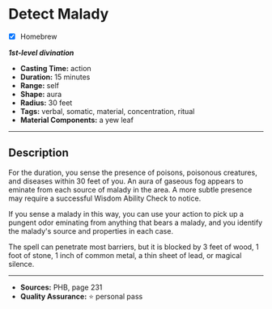 # Detect Malady
- [x] Homebrew

***1st-level divination***
- **Casting Time:** action
- **Duration:** 15 minutes
- **Range:** self
- **Shape:** aura
- **Radius:** 30 feet
- **Tags:** verbal, somatic, material, concentration, ritual
- **Material Components:** a yew leaf

---

## Description
For the duration, you sense the presence of poisons, poisonous creatures, and diseases within 30 feet of you.
An aura of gaseous fog appears to eminate from each source of malady in the area.
A more subtle presence may require a successful Wisdom Ability Check to notice.

If you sense a malady in this way, you can use your action to pick up a pungent odor eminating from anything that bears a malady, and you identify the malady's source and properties in each case.

The spell can penetrate most barriers, but it is blocked by 3 feet of wood, 1 foot of stone, 1 inch of common metal, a thin sheet of lead, or magical silence.

---

- **Sources:** PHB, page 231
- **Quality Assurance:** :star: personal pass
